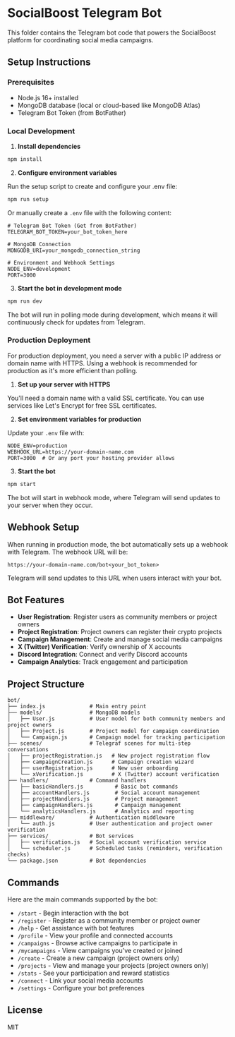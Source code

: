 # SocialBoost Telegram Bot

This folder contains the Telegram bot code that powers the SocialBoost platform for coordinating social media campaigns.

## Setup Instructions

### Prerequisites

- Node.js 16+ installed
- MongoDB database (local or cloud-based like MongoDB Atlas)
- Telegram Bot Token (from BotFather)

### Local Development

1. **Install dependencies**

```bash
npm install
```

2. **Configure environment variables**

Run the setup script to create and configure your .env file:

```bash
npm run setup
```

Or manually create a `.env` file with the following content:

```
# Telegram Bot Token (Get from BotFather)
TELEGRAM_BOT_TOKEN=your_bot_token_here

# MongoDB Connection
MONGODB_URI=your_mongodb_connection_string

# Environment and Webhook Settings
NODE_ENV=development
PORT=3000
```

3. **Start the bot in development mode**

```bash
npm run dev
```

The bot will run in polling mode during development, which means it will continuously check for updates from Telegram.

### Production Deployment

For production deployment, you need a server with a public IP address or domain name with HTTPS. Using a webhook is recommended for production as it's more efficient than polling.

1. **Set up your server with HTTPS**

You'll need a domain name with a valid SSL certificate. You can use services like Let's Encrypt for free SSL certificates.

2. **Set environment variables for production**

Update your `.env` file with:

```
NODE_ENV=production
WEBHOOK_URL=https://your-domain-name.com
PORT=3000  # Or any port your hosting provider allows
```

3. **Start the bot**

```bash
npm start
```

The bot will start in webhook mode, where Telegram will send updates to your server when they occur.

## Webhook Setup

When running in production mode, the bot automatically sets up a webhook with Telegram. The webhook URL will be:

```
https://your-domain-name.com/bot<your_bot_token>
```

Telegram will send updates to this URL when users interact with your bot.

## Bot Features

- **User Registration**: Register users as community members or project owners
- **Project Registration**: Project owners can register their crypto projects
- **Campaign Management**: Create and manage social media campaigns
- **X (Twitter) Verification**: Verify ownership of X accounts
- **Discord Integration**: Connect and verify Discord accounts
- **Campaign Analytics**: Track engagement and participation

## Project Structure

```
bot/
├── index.js              # Main entry point
├── models/               # MongoDB models
│   ├── User.js           # User model for both community members and project owners
│   ├── Project.js        # Project model for campaign coordination
│   └── Campaign.js       # Campaign model for tracking participation
├── scenes/               # Telegraf scenes for multi-step conversations
│   ├── projectRegistration.js   # New project registration flow
│   ├── campaignCreation.js      # Campaign creation wizard
│   ├── userRegistration.js      # New user onboarding
│   └── xVerification.js         # X (Twitter) account verification
├── handlers/             # Command handlers
│   ├── basicHandlers.js          # Basic bot commands
│   ├── accountHandlers.js        # Social account management
│   ├── projectHandlers.js        # Project management
│   ├── campaignHandlers.js       # Campaign management
│   └── analyticsHandlers.js      # Analytics and reporting
├── middleware/           # Authentication middleware
│   └── auth.js           # User authentication and project owner verification
├── services/             # Bot services
│   ├── verification.js   # Social account verification service
│   └── scheduler.js      # Scheduled tasks (reminders, verification checks)
└── package.json          # Bot dependencies
```

## Commands

Here are the main commands supported by the bot:

- `/start` - Begin interaction with the bot
- `/register` - Register as a community member or project owner
- `/help` - Get assistance with bot features
- `/profile` - View your profile and connected accounts
- `/campaigns` - Browse active campaigns to participate in
- `/mycampaigns` - View campaigns you've created or joined
- `/create` - Create a new campaign (project owners only)
- `/projects` - View and manage your projects (project owners only)
- `/stats` - See your participation and reward statistics
- `/connect` - Link your social media accounts
- `/settings` - Configure your bot preferences

## License

MIT
